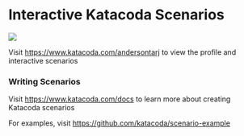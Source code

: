 # Interactive Katacoda Scenarios

[![](http://shields.katacoda.com/katacoda/andersontarj/count.svg)](https://www.katacoda.com/andersontarj "Get your profile on Katacoda.com")

Visit https://www.katacoda.com/andersontarj to view the profile and interactive scenarios

### Writing Scenarios
Visit https://www.katacoda.com/docs to learn more about creating Katacoda scenarios

For examples, visit https://github.com/katacoda/scenario-example
